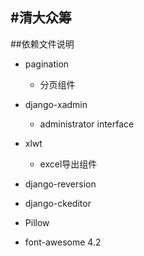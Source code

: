 #清大众筹
----

##依赖文件说明

*	pagination

	*	分页组件

*	django-xadmin

	*	administrator interface

*	xlwt

	*	excel导出组件

*	django-reversion

*	django-ckeditor

*	Pillow

*	font-awesome 4.2
